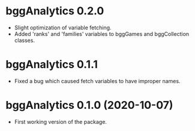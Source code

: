 # bggAnalytics 0.2.0

* Slight optimization of variable fetching.
* Added 'ranks' and 'families' variables to bggGames and bggCollection classes.

# bggAnalytics 0.1.1

* Fixed a bug which caused fetch variables to have improper names.

# bggAnalytics 0.1.0 (2020-10-07)

* First working version of the package.
